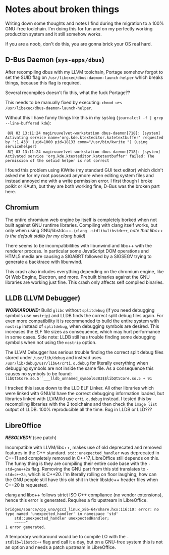 # Notes about broken things

Writing down some thoughts and notes I find during the migration to a 100% GNU-free toolchain.
I'm doing this for fun and on my perfectly working production system and it still somehow works.

If you are a noob, don't do this, you are gonna brick your OS real hard.


## D-Bus Daemon (`sys-apps/dbus`)

After recompiling dbus with my LLVM toolchain, Portage somehow forgot to set the SUID flag
on `/usr/libexec/dbus-daemon-launch-helper` which breaks things, because this flag is required.

Several recompiles doesn't fix this, what the fuck Portage??

This needs to be manually fixed by executing: `chmod u+s /usr/libexec/dbus-daemon-launch-helper`.

Without this I have funny things like this in my syslog (`journalctl -f | grep --line-buffered kde`):

```plain
 8月 03 13:11:24 magiruuvelvet-workstation dbus-daemon[718]: [system] Activating service name='org.kde.ktexteditor.katetextbuffer' requested by ':1.433' (uid=1000 pid=18133 comm="/usr/bin/kwrite ") (using servicehelper)
 8月 03 13:11:24 magiruuvelvet-workstation dbus-daemon[718]: [system] Activated service 'org.kde.ktexteditor.katetextbuffer' failed: The permission of the setuid helper is not correct
```

I found this problem using KWrite (my standard GUI text editor) which didn't asked me for
my root password anymore when editing system files and instead annoyed me with a write
permission error. I first though I broke polkit or KAuth, but they are both working fine,
D-Bus was the broken part here.


## Chromium

The entire chromium web engine by itself is completely borked when not built against GNU
runtime libraries. Compiling with clang itself works, but only when using GNU/libstdc++.
(`clang -stdlib=libstdc++`, *note that libc++ is the default stdlib for my clang build*)

There seems to be incompatibilities with libunwind and libc++ with the renderer process.
In particular some JavaScript DOM operations and HTML5 media are causing a SIGABRT followed
by a SIGSEGV trying to generate a backtrace with libunwind.

This crash also includes everything depending on the chromium engine, like Qt Web Engine,
Electron, and more. Prebuilt binaries against the GNU libraries are working just fine.
This crash only affects self compiled binaries.


## LLDB (LLVM Debugger)

***WORKAROUND:*** Build `glibc` without `splitdebug` (if you need debugging symbols use `nostrip`)
and LLDB finds the correct split debug files again. For even more compatibility it is recommended
to build the entire system with `nostrip` instead of `splitdebug`, when debugging symbols are desired.
This increases the ELF file sizes as consequence, which may hurt performance in some cases.
Side note: LLDB still has trouble finding some debugging symbols when not using the `nostrip` option.

The LLVM Debugger has serious trouble finding the correct split debug files
stored under `/usr/lib/debug` and instead uses `/usr/lib/debug/usr/lib64/crti.o.debug`
for literally everything when debugging symbols are not inside the same file.
As a consequence this causes no symbols to be found:
`libQt5Core.so.5``___lldb_unnamed_symbol6383$$libQt5Core.so.5 + 91`

I tracked this issue down to the LLD ELF Linker. All other libraries which were
linked with GNU/ld have the correct debugging information loaded, but libraries
linked with LLVM/lld use `crti.o.debug` instead. I tested this by recompiling
libraries with the 2 toolchains and then check the `image list` output of LLDB.
100% reproducible all the time. Bug in LLDB or LLD???


## LibreOffice

***RESOLVED!!*** (see patch)

Incompatible with LLVM/libc++, makes use of old deprecated and removed features in the C++ standard.
`std::unexpected_handler` was deprecated in C++11 and completely removed in C++17, LibreOffice still
depends on this. The funny thing is they are compiling their entire code base with the `-std=gnu++2a`
flag. Removing the GNU part from this std translates to `-std=c++2a`, which is C++20. I'm literally
rolling on floor laughing; how can the GNU people still have this old shit in their libstdc++ header
files when C++20 is requested.

clang and libc++ follows strict ISO C++ compliance (no vendor extensions), hence this error is generated.
Requires a fix upstream in LibreOffice.

```plain
bridges/source/cpp_uno/gcc3_linux_x86-64/share.hxx:116:10: error: no type named 'unexpected_handler' in namespace 'std'
    std::unexpected_handler unexpectedHandler;
    ~~~~~^
1 error generated.
```

A temporary workaround would be to compile LO with the `-stdlib=libstdc++` flag and call it a day,
but on a GNU-free system this is not an option and needs a patch upstream in LibreOffice.
